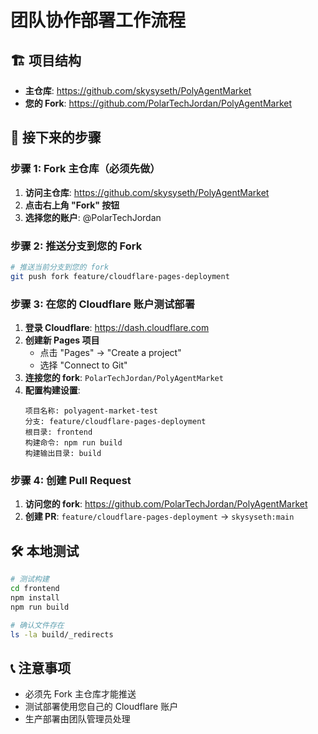 # 团队协作部署工作流程

## 🏗 项目结构
- **主仓库**: https://github.com/skysyseth/PolyAgentMarket
- **您的 Fork**: https://github.com/PolarTechJordan/PolyAgentMarket

## 🚀 接下来的步骤

### 步骤 1: Fork 主仓库（必须先做）

1. **访问主仓库**: https://github.com/skysyseth/PolyAgentMarket
2. **点击右上角 "Fork" 按钮**
3. **选择您的账户**: @PolarTechJordan

### 步骤 2: 推送分支到您的 Fork

```bash
# 推送当前分支到您的 fork
git push fork feature/cloudflare-pages-deployment
```

### 步骤 3: 在您的 Cloudflare 账户测试部署

1. **登录 Cloudflare**: https://dash.cloudflare.com
2. **创建新 Pages 项目**
   - 点击 "Pages" → "Create a project" 
   - 选择 "Connect to Git"
3. **连接您的 fork**: `PolarTechJordan/PolyAgentMarket`
4. **配置构建设置**:
   ```
   项目名称: polyagent-market-test
   分支: feature/cloudflare-pages-deployment
   根目录: frontend
   构建命令: npm run build
   构建输出目录: build
   ```

### 步骤 4: 创建 Pull Request

1. **访问您的 fork**: https://github.com/PolarTechJordan/PolyAgentMarket
2. **创建 PR**: `feature/cloudflare-pages-deployment` → `skysyseth:main`

## 🛠 本地测试

```bash
# 测试构建
cd frontend
npm install
npm run build

# 确认文件存在
ls -la build/_redirects
```

## 📞 注意事项

- 必须先 Fork 主仓库才能推送
- 测试部署使用您自己的 Cloudflare 账户  
- 生产部署由团队管理员处理

